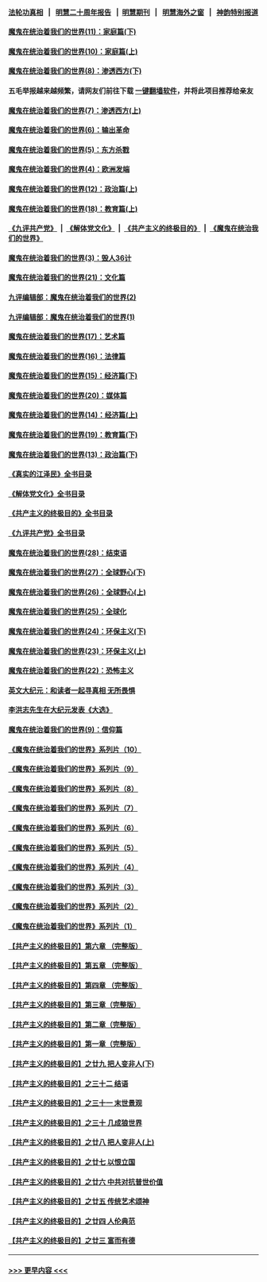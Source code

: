 #### [法轮功真相](https://github.com/gfw-breaker/truth/blob/master/README.md?t=0) &nbsp;&nbsp;|&nbsp;&nbsp; [明慧二十周年报告](https://github.com/gfw-breaker/mh-reports/blob/master/README.md?t=0) &nbsp;&nbsp;|&nbsp;&nbsp;[明慧期刊](https://github.com/gfw-breaker/mh-qikan) &nbsp;&nbsp;|&nbsp;&nbsp; [明慧海外之窗](https://github.com/gfw-breaker/mh-news/blob/master/README.md?t=0) &nbsp;&nbsp;|&nbsp;&nbsp; [神韵特别报道](https://github.com/gfw-breaker/mh-news/blob/master/shenyun.md?t=0)
#### [魔鬼在统治着我们的世界(11)：家庭篇(下)](../pages/nsc422/n10440961.md?t=11201050) 
#### [魔鬼在统治着我们的世界(10)：家庭篇(上)](../pages/nsc422/n10435448.md?t=11201050) 
#### [魔鬼在统治着我们的世界(8)：渗透西方(下)](../pages/nsc422/n10429603.md?t=11201050) 
#### 五毛举报越来越频繁，请网友们前往下载 [一键翻墙软件](https://github.com/gfw-breaker/ssr-accounts)，并将此项目推荐给亲友
#### [魔鬼在统治着我们的世界(7)：渗透西方(上)](../pages/nsc422/n10426013.md?t=11201050) 
#### [魔鬼在统治着我们的世界(6)：输出革命](../pages/nsc422/n10421536.md?t=11201050) 
#### [魔鬼在统治着我们的世界(5)：东方杀戮](../pages/nsc422/n10417707.md?t=11201050) 
#### [魔鬼在统治着我们的世界(4)：欧洲发端](../pages/nsc422/n10414890.md?t=11201050) 
#### [魔鬼在统治着我们的世界(12)：政治篇(上)](../pages/nsc422/n10444576.md?t=11201050) 
#### [魔鬼在统治着我们的世界(18)：教育篇(上)](../pages/nsc422/n10526970.md?t=11201050) 
#### [《九评共产党》](https://github.com/begood0513/9ping.md/blob/master/README.md) &nbsp;|&nbsp; [《解体党文化》](../../../../jtdwh.md/blob/master/README.md)  &nbsp;|&nbsp; [《共产主义的终极目的》](../../../../gczydzjmd.md/blob/master/README.md) &nbsp;|&nbsp; [《魔鬼在统治我们的世界》](../../../../mgztzwmdsj.md/blob/master/README.md) 
#### [魔鬼在统治着我们的世界(3)：毁人36计](../pages/nsc422/n10411583.md?t=11201050) 
#### [魔鬼在统治着我们的世界(21)：文化篇](../pages/nsc422/n10597706.md?t=11201050) 
#### [九评编辑部：魔鬼在统治着我们的世界(2)](../pages/nsc422/n10410036.md?t=11201050) 
#### [九评编辑部：魔鬼在统治着我们的世界(1)](../pages/nsc422/n10406825.md?t=11201050) 
#### [魔鬼在统治着我们的世界(17)：艺术篇](../pages/nsc422/n10499093.md?t=11201050) 
#### [魔鬼在统治着我们的世界(16)：法律篇](../pages/nsc422/n10485969.md?t=11201050) 
#### [魔鬼在统治着我们的世界(15)：经济篇(下)](../pages/nsc422/n10469975.md?t=11201050) 
#### [魔鬼在统治着我们的世界(20)：媒体篇](../pages/nsc422/n10586579.md?t=11201050) 
#### [魔鬼在统治着我们的世界(14)：经济篇(上)](../pages/nsc422/n10457370.md?t=11201050) 
#### [魔鬼在统治着我们的世界(19)：教育篇(下)](../pages/nsc422/n10564808.md?t=11201050) 
#### [魔鬼在统治着我们的世界(13)：政治篇(下)](../pages/nsc422/n10448270.md?t=11201050) 
#### [《真实的江泽民》全书目录](../pages/nsc422/n13721399.md?t=11201050) 
#### [《解体党文化》全书目录](../pages/nsc422/n13721157.md?t=11201050) 
#### [《共产主义的终极目的》全书目录](../pages/nsc422/n13721048.md?t=11201050) 
#### [《九评共产党》全书目录](../pages/nsc422/n13708085.md?t=11201050) 
#### [魔鬼在统治着我们的世界(28)：结束语](../pages/nsc422/n10936246.md?t=11201050) 
#### [魔鬼在统治着我们的世界(27)：全球野心(下)](../pages/nsc422/n10928319.md?t=11201050) 
#### [魔鬼在统治着我们的世界(26)：全球野心(上)](../pages/nsc422/n10900318.md?t=11201050) 
#### [魔鬼在统治着我们的世界(25)：全球化](../pages/nsc422/n10788205.md?t=11201050) 
#### [魔鬼在统治着我们的世界(24)：环保主义(下)](../pages/nsc422/n10695307.md?t=11201050) 
#### [魔鬼在统治着我们的世界(23)：环保主义(上)](../pages/nsc422/n10688613.md?t=11201050) 
#### [魔鬼在统治着我们的世界(22)：恐怖主义](../pages/nsc422/n10614727.md?t=11201050) 
#### [英文大纪元：和读者一起寻真相 无所畏惧](../pages/nsc422/n12542027.md?t=11201050) 
#### [李洪志先生在大纪元发表《大选》](../pages/nsc422/n12534746.md?t=11201050) 
#### [魔鬼在统治着我们的世界(9)：信仰篇](../pages/nsc422/n10432159.md?t=11201050) 
#### [《魔鬼在统治着我们的世界》系列片（10）](../pages/nsc422/n12292670.md?t=11201050) 
#### [《魔鬼在统治着我们的世界》系列片（9）](../pages/nsc422/n12290859.md?t=11201050) 
#### [《魔鬼在统治着我们的世界》系列片（8）](../pages/nsc422/n12287445.md?t=11201050) 
#### [《魔鬼在统治着我们的世界》系列片（7）](../pages/nsc422/n12283425.md?t=11201050) 
#### [《魔鬼在统治着我们的世界》系列片（6）](../pages/nsc422/n12282314.md?t=11201050) 
#### [《魔鬼在统治着我们的世界》系列片（5）](../pages/nsc422/n12281419.md?t=11201050) 
#### [《魔鬼在统治着我们的世界》系列片（4）](../pages/nsc422/n12274024.md?t=11201050) 
#### [《魔鬼在统治着我们的世界》系列片（3）](../pages/nsc422/n12271322.md?t=11201050) 
#### [《魔鬼在统治着我们的世界》系列片（2）](../pages/nsc422/n12269049.md?t=11201050) 
#### [《魔鬼在统治着我们的世界》系列片（1）](../pages/nsc422/n12267575.md?t=11201050) 
#### [【共产主义的终极目的】第六章 （完整版）](../pages/nsc422/n11428913.md?t=11201050) 
#### [【共产主义的终极目的】第五章 （完整版）](../pages/nsc422/n11428912.md?t=11201050) 
#### [【共产主义的终极目的】第四章 （完整版）](../pages/nsc422/n11428907.md?t=11201050) 
#### [【共产主义的终极目的】第三章（完整版）](../pages/nsc422/n11428848.md?t=11201050) 
#### [【共产主义的终极目的】第二章（完整版）](../pages/nsc422/n11428831.md?t=11201050) 
#### [【共产主义的终极目的】第一章（完整版）](../pages/nsc422/n11417651.md?t=11201050) 
#### [【共产主义的终极目的】之廿九 把人变非人(下)](../pages/nsc422/n11344140.md?t=11201050) 
#### [【共产主义的终极目的】之三十二 结语](../pages/nsc422/n11360535.md?t=11201050) 
#### [【共产主义的终极目的】之三十一 末世景观](../pages/nsc422/n11351129.md?t=11201050) 
#### [【共产主义的终极目的】之三十 几成狼世界](../pages/nsc422/n11348280.md?t=11201050) 
#### [【共产主义的终极目的】之廿八 把人变非人(上)](../pages/nsc422/n11340492.md?t=11201050) 
#### [【共产主义的终极目的】之廿七 以恨立国](../pages/nsc422/n11336944.md?t=11201050) 
#### [【共产主义的终极目的】之廿六 中共对抗普世价值](../pages/nsc422/n11324785.md?t=11201050) 
#### [【共产主义的终极目的】之廿五 传统艺术颂神](../pages/nsc422/n11296396.md?t=11201050) 
#### [【共产主义的终极目的】之廿四 人伦典范](../pages/nsc422/n11296397.md?t=11201050) 
#### [【共产主义的终极目的】之廿三 富而有德](../pages/nsc422/n11283598.md?t=11201050) 

----
#### [ >>> 更早内容 <<< ](../indexes/nsc422-earlier.md)
